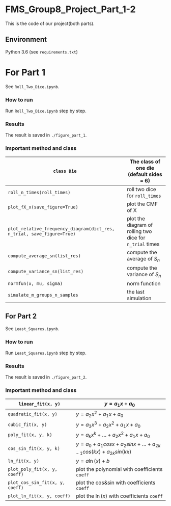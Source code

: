 # FMS_Group8_Project_Part_1-2

This is the code of our project(both parts).

## Environment

Python 3.6  (see `requirements.txt`)

# For Part 1

See `Roll_Two_Dice.ipynb`.

### How to run

Run `Roll_Two_Dice.ipynb` step by step.

### Results

The result is saved in `./figure_part_1`.

### Important method and class

| `class Die`                                                  | The class of one die (default sides = 6)                 |
| ------------------------------------------------------------ | -------------------------------------------------------- |
| `roll_n_times(roll_times)`                                   | roll two dice for `roll_times `                          |
| `plot_fX_x(save_figure=True)`                                | plot the CMF of X                                        |
| `plot_relative_frequency_diagram(dict_res, n_trial, save_figure=True)` | plot the diagram of rolling two dice for `n_trial` times |
| `compute_average_sn(list_res)`                               | compute the average of $S_n$                             |
| `compute_variance_sn(list_res)`                              | compute the variance of $S_n$                            |
| `normfun(x, mu, sigma)`                                      | norm function                                            |
| `simulate_m_groups_n_samples`                                | the last simulation                                      |

## For Part 2

See `Least_Squares.ipynb`.

### How to run

Run `Least_Squares.ipynb` step by step.

### Results

The result is saved in `./figure_part_2`.

### Important method and class

| `linear_fit(x, y)`              | $y = a_1x+a_0$                                               |
| ------------------------------- | ------------------------------------------------------------ |
| `quadratic_fit(x, y)`           | $y = a_2x^2+a_1x+a_0$                                        |
| `cubic_fit(x, y)`               | $y = a_3x^3 + a_2x^2+a_1x+a_0$                               |
| `poly_fit(x, y, k)`             | $y = a_kx^k + \ldots + a_2x^2+a_1x+a_0$                      |
| `cos_sin_fit(x, y, k)`          | $y = a_0 + a_1cosx+a_2sinx + \ldots + a_{2k-1}cos(kx) + a_{2k}sin(kx)$ |
| `ln_fit(x, y)`                  | $y = a \ln(x) + b$                                           |
| `plot_poly_fit(x, y, coeff)`    | plot the polynomial with coefficients `coeff`                |
| `plot_cos_sin_fit(x, y, coeff)` | plot the cos&sin with coefficients `coeff`                   |
| `plot_ln_fit(x, y, coeff)`      | plot the $\ln(x)$ with coefficients `coeff`                  |